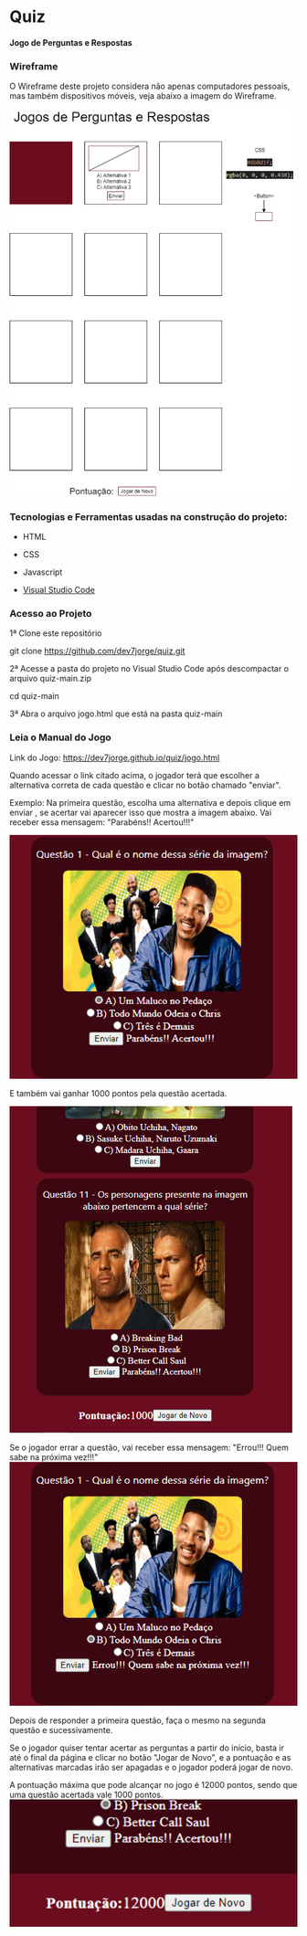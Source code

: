 # Quiz
#### Jogo de Perguntas e Respostas 

### Wireframe
O Wireframe deste projeto considera não apenas computadores pessoais, mas também dispositivos móveis, veja abaixo a imagem do Wireframe.

![Wireframe](./Screenshots/wireframe.png)

### Tecnologias e Ferramentas usadas na construção do projeto:

* HTML
* CSS
* Javascript

* [Visual Studio Code](https://code.visualstudio.com/)

### Acesso ao Projeto

1ª Clone este repositório

git clone https://github.com/dev7jorge/quiz.git

2ª Acesse a pasta do projeto no Visual Studio Code após descompactar o arquivo quiz-main.zip

cd quiz-main

3ª Abra o arquivo jogo.html que está na pasta quiz-main

### Leia o Manual do Jogo 

Link do Jogo: https://dev7jorge.github.io/quiz/jogo.html

Quando acessar o link citado acima, o jogador terá que escolher a alternativa correta de cada questão e clicar no botão chamado "enviar".

Exemplo: Na primeira questão, escolha uma alternativa e depois clique em enviar , se acertar vai aparecer isso que mostra a imagem abaixo.
Vai receber essa mensagem: "Parabéns!! Acertou!!!"

![Feedback](./Screenshots/exemplo.png)

E também vai ganhar 1000 pontos pela questão acertada.

![Pontos](./Screenshots/pontos.png)

Se o jogador errar a questão, vai receber essa mensagem: "Errou!!! Quem sabe na próxima vez!!!"
![Feedback](./Screenshots/exemplo2.png)

Depois de responder a primeira questão, faça o mesmo na segunda questão e sucessivamente.

Se o jogador quiser tentar acertar as perguntas a partir do início, basta ir até o final da página e clicar no botão "Jogar de Novo", e a pontuação e as alternativas marcadas irão ser apagadas e o jogador poderá jogar de novo.

A pontuação máxima que pode alcançar no jogo é 12000 pontos, sendo que uma questão acertada vale 1000 pontos.
![Pontuação](./Screenshots/pontuacao.png)








